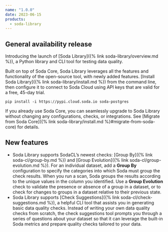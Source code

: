 ```yaml
---
name: "1.0.0"
date: 2023-06-15
products:
  - soda-library
---
```


## General availability release

Introducing the launch of [Soda Library]({% link soda-library/overview.md %}), a Python library and CLI tool for testing data quality.  

Built on top of Soda Core, Soda Library leverages all the features and functionality of the open-source tool, with newly added features. [Install Soda Library]({% link soda-library/install.md %}) from the command line, then configure it to connect to Soda Cloud using API keys that are valid for a free, 45-day trial.

```shell
pip install -i https://pypi.cloud.soda.io soda-postgres
```

If you already use Soda Core, you can seamlessly upgrade to Soda Library without changing any configurations, checks, or integrations. See [Migrate from Soda Core]({% link soda-library/install.md %}#migrate-from-soda-core) for details.

## New features
* Soda Library supports SodaCL’s newest checks: [Group By]({% link soda-cl/group-by.md %}) and [Group Evolution]({% link soda-cl/group-evolution.md %}). For an individual dataset, add a **Group By** configuration to specify the categories into which Soda must group the check results. When you run a scan, Soda groups the results according to the unique values in the column you identified. Use a **Group Evolution** check to validate the presence or absence of a group in a dataset, or to check for changes to groups in a dataset relative to their previous state. 
* Soda Library supports [Check Suggestions]({% link soda-cl/check-suggestions.md %}), a helpful CLI tool that assists you in generating basic data quality checks.  Instead of writing your own data quality checks from scratch, the check suggestions tool prompts you through a series of questions about your dataset so that it can leverage the built-in Soda metrics and prepare quality checks tailored to your data.

